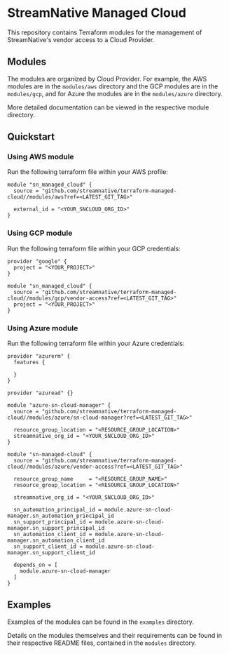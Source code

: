 <!--
  ~ Copyright 2023 StreamNative, Inc.
  ~
  ~ Licensed under the Apache License, Version 2.0 (the "License");
  ~ you may not use this file except in compliance with the License.
  ~ You may obtain a copy of the License at
  ~
  ~     http://www.apache.org/licenses/LICENSE-2.0
  ~
  ~ Unless required by applicable law or agreed to in writing, software
  ~ distributed under the License is distributed on an "AS IS" BASIS,
  ~ WITHOUT WARRANTIES OR CONDITIONS OF ANY KIND, either express or implied.
  ~ See the License for the specific language governing permissions and
  ~ limitations under the License.
-->

# StreamNative Managed Cloud
This repository contains Terraform modules for the management of StreamNative's vendor access to a Cloud Provider.

## Modules
The modules are organized by Cloud Provider. For example, the AWS modules are in the `modules/aws` directory and the GCP modules are in the `modules/gcp`, and for Azure the modules are in the `modules/azure` directory.

More detailed documentation can be viewed in the respective module directory.

## Quickstart

### Using AWS module

Run the following terraform file within your AWS profile:

```hcl
module "sn_managed_cloud" {
  source = "github.com/streamnative/terraform-managed-cloud//modules/aws?ref=<LATEST_GIT_TAG>"

  external_id = "<YOUR_SNCLOUD_ORG_ID>"
}
```

### Using GCP module

Run the following terraform file within your GCP credentials:

```hcl
provider "google" {
  project = "<YOUR_PROJECT>"
}

module "sn_managed_cloud" {
  source = "github.com/streamnative/terraform-managed-cloud//modules/gcp/vendor-access?ref=<LATEST_GIT_TAG>"
  project = "<YOUR_PROJECT>"
}
```

### Using Azure module

Run the following terraform file within your Azure credentials:

```hcl
provider "azurerm" {
  features {

  }
}

provider "azuread" {}

module "azure-sn-cloud-manager" {
  source = "github.com/streamnative/terraform-managed-cloud//modules/azure/sn-cloud-manager?ref=<LATEST_GIT_TAG>"

  resource_group_location = "<RESOURCE_GROUP_LOCATION>"
  streamnative_org_id = "<YOUR_SNCLOUD_ORG_ID>"
}

module "sn-managed-cloud" {
  source = "github.com/streamnative/terraform-managed-cloud//modules/azure/vendor-access?ref=<LATEST_GIT_TAG>"

  resource_group_name     = "<RESOURCE_GROUP_NAME>"
  resource_group_location = "<RESOURCE_GROUP_LOCATION>"

  streamnative_org_id = "<YOUR_SNCLOUD_ORG_ID>"

  sn_automation_principal_id = module.azure-sn-cloud-manager.sn_automation_principal_id
  sn_support_principal_id = module.azure-sn-cloud-manager.sn_support_principal_id
  sn_automation_client_id = module.azure-sn-cloud-manager.sn_automation_client_id
  sn_support_client_id = module.azure-sn-cloud-manager.sn_support_client_id

  depends_on = [
    module.azure-sn-cloud-manager
  ]
}
```

## Examples
Examples of the modules can be found in the `examples` directory.

Details on the modules themselves and their requirements can be found in their respective README files, contained in the `modules` directory.
